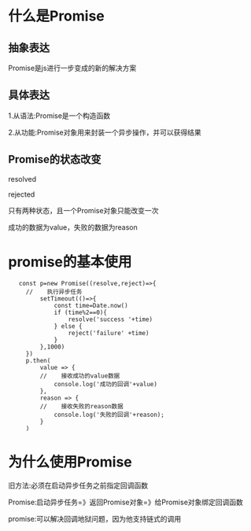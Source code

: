 # 什么是Promise

## 抽象表达

Promise是js进行一步变成的新的解决方案

## 具体表达

1.从语法:Promise是一个构造函数

2.从功能:Promise对象用来封装一个异步操作，并可以获得结果

## Promise的状态改变

resolved

rejected

只有两种状态，且一个Promise对象只能改变一次

成功的数据为value，失败的数据为reason

# promise的基本使用

```
   const p=new Promise((resolve,reject)=>{
     //    执行异步任务
         setTimeout(()=>{
             const time=Date.now()
             if (time%2==0){
                 resolve('success '+time)
             } else {
                 reject('failure' +time)
             }
         },1000)
     })
     p.then(
         value => {
         //    接收成功的value数据
             console.log('成功的回调'+value)
         },
         reason => {
         //    接收失败的reason数据
             console.log('失败的回调'+reason);
         }
     )
```

# 为什么使用Promise

旧方法:必须在启动异步任务之前指定回调函数

Promise:启动异步任务=》返回Promise对象=》给Promise对象绑定回调函数

promise:可以解决回调地狱问题，因为他支持链式的调用